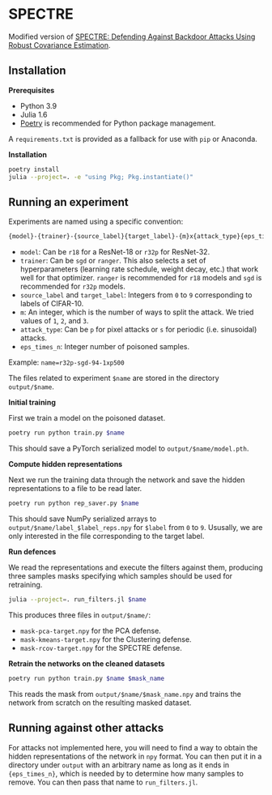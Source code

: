 # SPECTRE
Modified version of [SPECTRE: Defending Against Backdoor Attacks Using Robust Covariance Estimation](https://arxiv.org/abs/2104.11315).

## Installation

**Prerequisites**

* Python 3.9
* Julia 1.6
* [Poetry](https://python-poetry.org/) is recommended for Python package management. 
 
A `requirements.txt` is provided as a fallback for use with `pip` or Anaconda.

**Installation**

```bash
poetry install
julia --project=. -e "using Pkg; Pkg.instantiate()"
```

## Running an experiment

Experiments are named using a specific convention: 
```bash
{model}-{trainer}-{source_label}{target_label}-{m}x{attack_type}{eps_times_n}
```

* `model`: Can be `r18` for a ResNet-18 or `r32p` for ResNet-32.
* `trainer`: Can be `sgd` or `ranger`. This also selects a set of hyperparameters (learning rate schedule, weight decay, etc.) that work well for that optimizer.
  `ranger` is recommended for `r18` models and `sgd` is recommended for `r32p` models.
* `source_label` and `target_label`: Integers from `0` to `9` corresponding to labels of CIFAR-10.
* `m`: An integer, which is the number of ways to split the attack. We tried values of `1`, `2`, and `3`.
* `attack_type`: Can be `p` for pixel attacks or `s` for periodic (i.e. sinusoidal) attacks.
* `eps_times_n`: Integer number of poisoned samples.

Example: `name=r32p-sgd-94-1xp500`

The files related to experiment `$name` are stored in the directory `output/$name`.

**Initial training**

First we train a model on the poisoned dataset.

```bash
poetry run python train.py $name
```

This should save a PyTorch serialized model to `output/$name/model.pth`. 

**Compute hidden representations**

Next we run the training data through the network and save the hidden representations to a file to be read later.

```bash
poetry run python rep_saver.py $name
```

This should save NumPy serialized arrays to `output/$name/label_$label_reps.npy` for `$label` from `0` to `9`.
Ususally, we are only interested in the file corresponding to the target label.

**Run defences**

We read the representations and execute the filters against them, producing three samples masks specifying which samples should be used for retraining.

```bash
julia --project=. run_filters.jl $name
```

This produces three files in `output/$name/`:

* `mask-pca-target.npy` for the PCA defense.
* `mask-kmeans-target.npy` for the Clustering defense.
* `mask-rcov-target.npy` for the SPECTRE defense.

**Retrain the networks on the cleaned datasets**

```bash
poetry run python train.py $name $mask_name
```

This reads the mask from `output/$name/$mask_name.npy` and trains the network from scratch on the resulting masked dataset.

## Running against other attacks

For attacks not implemented here, you will need to find a way to obtain the hidden representations of the network in `npy` format.
You can then put it in a directory under `output` with an arbitrary name as long as it ends in `{eps_times_n}`, which is needed by to determine how many samples to remove.
You can then pass that name to `run_filters.jl`.
